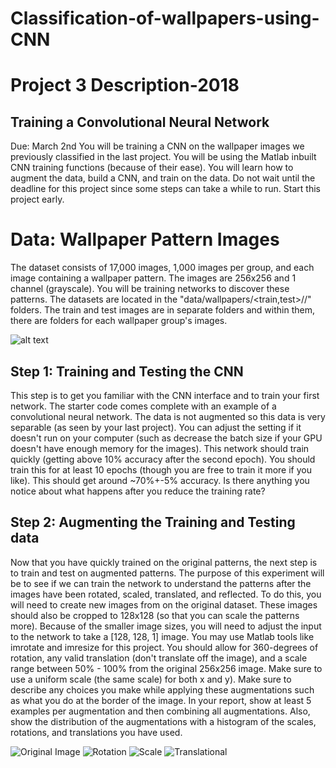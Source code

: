 # Classification-of-wallpapers-using-CNN

# Project 3 Description-2018
## Training a Convolutional Neural Network
Due: March 2nd
You will be training a CNN on the wallpaper images we previously classified in the last project.  You will be using the Matlab inbuilt CNN training functions (because of their ease).  You will learn how to augment the data, build a CNN, and train on the data.  Do not wait until the deadline for this project since some steps can take a while to run.  Start this project early.

# Data: Wallpaper Pattern Images
The dataset consists of 17,000 images, 1,000 images per group, and each image containing a wallpaper pattern.  The images are 256x256 and 1 channel (grayscale).  You will be training networks to discover these patterns.  The datasets are located in the "data/wallpapers/<train,test>/<group>/" folders.  The train and test images are in separate folders and within them, there are folders for each wallpaper group's images.  
  
  ![alt text](https://psu.instructure.com/courses/1930166/files/90578550/download?wrap=1 "Wallpaper")
  
##  Step 1: Training and Testing the CNN
This step is to get you familiar with the CNN interface and to train your first network.  The starter code comes complete with an example of a convolutional neural network.  The data is not augmented so this data is very separable (as seen by your last project).  You can adjust the setting if it doesn't run on your computer (such as decrease the batch size if your GPU doesn't have enough memory for the images).  This network should train quickly (getting above 10% accuracy after the second epoch).  You should train this for at least 10 epochs (though you are free to train it more if you like).    This should get around ~70%+-5% accuracy.  Is there anything you notice about what happens after you reduce the training rate?  

 

## Step 2: Augmenting the Training and Testing data
Now that you have quickly trained on the original patterns, the next step is to train and test on augmented patterns.  The purpose of this experiment will be to see if we can train the network to understand the patterns after the images have been rotated, scaled, translated, and reflected.  To do this, you will need to create new images from on the original dataset.  These images should also be cropped to 128x128 (so that you can scale the patterns more).  Because of the smaller image sizes, you will need to adjust the input to the network to take a [128, 128, 1] image.  You may use Matlab tools like imrotate and imresize for this project. You should allow for 360-degrees of rotation, any valid translation (don't translate off the image), and a scale range between 50% - 100% from the original 256x256 image.  Make sure to use a uniform scale (the same scale) for both x and y).  Make sure to describe any choices you make while applying these augmentations such as what you do at the border of the image.  In your report, show at least 5 examples per augmentation and then combining all augmentations.  Also, show the distribution of the augmentations with a histogram of the scales, rotations, and translations you have used.  

![Original Image](https://psu.instructure.com/courses/1930166/files/90580210/download?wrap=1 "Original Wallpaper")
![Rotation](https://psu.instructure.com/courses/1930166/files/90580220/download?wrap=1 "Original Wallpaper") ![Scale](https://psu.instructure.com/courses/1930166/files/90580259/download?wrap=1 "Original Wallpaper") ![Translational](https://psu.instructure.com/courses/1930166/files/90580278/download?wrap=1 "Original Wallpaper")

